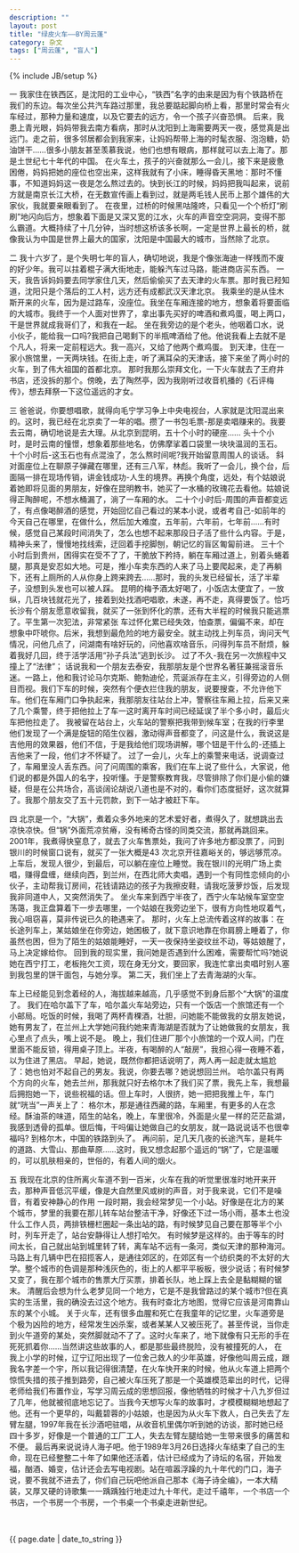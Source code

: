 ```yaml
---
description: ""
layout: post
title: "绿皮火车——BY周云蓬"
category: 杂文
tags: ["周云蓬", "盲人"]
---
```

{% include JB/setup %}

一
我家住在铁西区，是沈阳的工业中心，“铁西”名字的由来是因为有个铁路桥在我们的东边。每次坐公共汽车路过那里，我总要踮起脚向桥上看，那里时常会有火车经过，那种力量和速度，以及它要去的远方，令一个孩子兴奋恐惧。 
后来，我患上青光眼，妈妈带我去南方看病，那时从沈阳到上海需要两天一夜，感觉真是出远门。走之前，很多邻居都会到我家来，让妈妈帮带上海的时髦衣服、泡泡糖，奶油饼干……很多小朋友甚至羡慕我说，他们也想有眼病，那样就可以去上海了。那是土世纪七十年代的中国。 
在火车土，孩子的兴奋就那么一会儿，接下来是疲惫困倦，妈妈把她的座位也空出来，这样我就有了小床，睡得昏天黑地：那时不懂事，不知道妈妈这一夜是怎么熬过去的。快到长江的时候，妈妈把我叫起来，说前方就是南京长江大桥，在无数宣传画上看到过，就是两毛钱人民币上那个雄伟的大家伙，我就要亲眼看到了。 
在夜里，过桥的时候黑咕隆咚，只看见一个个桥灯“刷刷”地闪向后方，想象着下面是又深又宽的江水，火车的声音空空洞洞，变得不那么霸道。大概持续了十几分钟，当时想这桥该多长啊，一定是世界上最长的桥，就像我认为中国是世界上最大的国家，沈阳是中国最大的城市，当然除了北京。 

二 
我十六岁了，是个失明七年的盲人，确切地说，我是个像张海迪一样残而不废的好少年。我可以拄着棍子满大街地走，能躲汽车过马路，能进商店买东西。 
一天，我告诉妈妈要去同学家住几天，然后偷偷买了去天津的火车票。那时我已羟知道，沈阳只是个落后的工人村，远方还有成都武汉天津北京。 
我乘坐的是从佳木斯开来的火车，因为是过路车，没座位。我坐在车厢连接的地方，想象着将要面临的大城市。我终于一个人面对世界了，拿出事先买好的啤酒和煮鸡蛋，喝上两口，干是世界就成我哥们了，和我在一起。 
坐在我旁边的是个老头，他咽着口水，说小伙子，能给我一口吗?我把自己喝剩下的半瓶啤酒给了他。他说我看上去就不是个凡人，将来一定前程远大。我一高兴，又给了他两个煮鸡蛋。 
到天津，住在一家小旅馆里，一天两块钱。在街上走，听了满耳朵的天津话，接下来坐了两小时的火车，到了伟大祖国的首都北京。 
那时我那么崇拜文化，一下火车就去了王府井书店，还没拆的那个。傍晚，去了陶然亭，因为我刚听过收音机播的《石评梅传》，想去拜祭一下这位遥远的才女。 

三 
爸爸说，你要想唱歌，就得向毛宁学习争上中央电视台，人家就是沈阳混出来的。这时，我已经在北京卖了一年的唱。攒了一书包毛票-那是卖唱赚来的。我要去云南，确切地说是去大理。从北京到昆明，五十个小时的硬座…… 
头十个小时，是时云南的憧憬，想象着那些地名，仿佛摩挲着口袋里一块块温润的玉石。 
十个小时后-这玉石也有点混浊了，怎么熬时间呢?我开始留意周围人的谈话。 
斜对面座位上在聊原子弹藏在哪里，还有三八军，林彪。我听了一会儿，换个台，后面隔一排在现场传销，讲金钱成功-人生的境界。再换个角度，远处，有个姑娘说着她即将见面的男朋友，好像在昆明教书，她买了一水桶的玫瑰花去看他。姑娘说得正陶醉呢，不想水桶漏了，淌了一车厢的水。 
二十个小时后-周围的声音都变远了，有点像喝醉酒的感觉，开始回忆自己看过的某本小说，或者考自己-如前年的今天自己在哪里，在做什么，然后加大难度，五年前，六年前，七年前……有时候，感觉自己某段时间消失了，怎么也想不起来那段日子活了些什么内容。于是，精神头来了，慢慢地找线索，迂回着手挖脚刨，朝记忆的盲区匍匐前进。 
三十个小时后到贵州，困得实在受不了了，干脆放下矜持，躺在车厢过道上，别着头蜷着腿，那真是安忍如大地。可是，推小车卖东西的人来了马上要爬起来，走了再躺下，还有上厕所的人从你身上跨来跨去……那时，我的头发已经留长，活了半辈子，没想到头发也可以被人踩。 
昆明的梅予酒太好喝了，小饭店太便宜了，一放纵，几百块钱就花光了，接着到处找酒吧唱歌，未遂，再不走，真得要饭了。恰巧长沙有个朋友愿意收留我，就买了一张到怀化的票，还有大半程的时候我只能逃票了。平生第一次犯法，非常紧张 
车过怀化累已经失效，怕查票，偏偏不来，却在想象中吓唬你。后米，我想到最危险的地方最安全。就主动找上列车员，询问天气情况，问他几点了，问湖南有啥好玩的，问他喜欢啥音乐，问得列车员不耐烦，躲着我好几回，终于活学活用“孙子兵法”逃到长沙。 
过了不久-我在另一次旅程中又撞上了“法律”； 
话说我和一个朋友去泰安，我那朋友是个世界名著狂兼摇滚音乐迷。一路上，他和我讨论马尔克斯、鲍勃迪伦，荒诞派存在主义，引得旁边的人侧目而视。我们下车的时候，突然有个便衣拦住我的朋友，说要搜查，不允许他下车。他们在车厢门口争执起来，我那朋友往站台上冲，警察往车厢上拉，后来又来了几个乘警，终于把他拉上了车一这时离开车时间已经延误了半个多小时，最后火车把他拉走了。 
我被留在站台上，火车站的警察把我带到候车室；在我的行李里他们发现了一个满是旋钮的陌生仪器，激动得声音都变了，问这是什么，我说这是吉他用的效果器，他们不信，于是我给他们现场讲解，哪个钮是干什么的-还插上吉他来了一段，他们才不怀疑了。 
过了一会儿，火车上的乘警来电话，说调查过了，车厢里没人丢东西。问了问周围的乘客，我们在车上说了些什么，大家说，他们说的都是外国人的名字，投听懂。于是警察教育我，尽管排除了你们是小偷的嫌疑，但是在公共场合，高谈阔论胡说八道也是不对的，看你们态度挺好，这次就算了。我那个朋友交了五十元罚款，到下一站才被赶下车。 

四 
北京是一个，“大锅”，煮着众多外地来的艺术爱好者，煮得久了，就想跳出去凉快凉快。但“锅”外面荒凉贫瘠，没有稀奇古怪的同类交流，那就再跳回来。 
2001年，我煮得快窒息了，就去了火车售票处，我问了许多地方都没票了，问到银川的时候窗口说有，就买了一张大概是43 次北京开往嘉峪关的，够远够荒凉。上车后，发现人很少，到最后，可以躺在座位上睡觉。我在银川的光明广场上卖唱，赚得盘缠，继续向西，到兰州，在西北师大卖唱，遇到一个有同性恋倾向的小伙子，主动帮我订房间，花钱请路边的孩子为我擦皮鞋，请我吃菠萝炒饭，后发现我非同道中人，又突然消失了。 
坐火车来到西宁半夜了，西宁火车站候车室空空荡蔼，我正盘算着下一步去哪里，一个姑娘在我旁边坐下，很有方向性地叹着气，我心咀窃喜，莫非传说已久的艳遇来了。 
那时，火车上总流传着这样的故事：在长途列车上，某姑娘坐在你旁边，她困极了，就下意识地靠在你肩膀上睡着了，你虽然也困，但为了陌生的姑娘能睡好，一天一夜保持坐姿纹丝不动，等姑娘醒了，马上决定嫁给你。 
回到我的现实里，我问她是否遇到什么困难，需要帮忙吗?她说她在西宁打工，老板拖欠工资，现在身无分文，要回家，我连忙拿出卖唱时别人塞到我包里的饼干面包，与她分享。 
第二天，我们坐上了去青海湖的火车。 

车上已经能见到念着经的人，海拔越来越高，几乎感觉不到身后那个“大锅”的温度了。 
我们在哈尔盖下了车，哈尔盖火车站旁边，只有一个饭店一个旅馆还有一个小邮局。吃饭的时候，我喝了两杯青稞酒，壮胆，问她能不能做我的女朋友她说，她有男友了，在兰州上大学她问我约她来青海湖是否就为了让她做我的女朋友，我心里点了点头，嘴上说不是。 
晚上，我们住进厂那个小旅馆的一个双人间，门在里面不能反锁，得用桌子顶上。半夜，有喝醉的人“敲房”，我担心得一夜睡不着，以为住进了黑店。 
早起，她说，既然你都把话说明了，两人再一起走就太尴尬了：她也怕对不起自己的男友。我说，你要去哪？她说想回兰州。 
哈尔盖只有两个方向的火车，她去兰州，那我就只好去格尔木了我们买了票，我先上车，我想最后拥抱她一下，说些祝福的话。但上车时，人很挤，她一把把我推上午，车门就“咣当”一声关上了： 
格尔木，那是通往西藏的路，车厢里，有更多的人在念经。酥油茶的味道，陌生的站名，晚上，车里很冷，外面是火星一样的茫茫盐湖，我感到透骨的孤单。很后悔，干吗偏让她做自己的女朋友，就一路说说话不也很幸福吗? 
到格尔木，中国的铁路到头了。 
再问前，足几天几夜的长途汽车，是耗牛的道路、大雪山、那曲草原……这时，我又想念起那个遥远的“锅”了，它是温暖的，可以肌肤相亲的，世俗的，有着人间的烟火。 

五 
我现在北京的住所离火车道不到一百米，火车在我的听觉里很准时地开来开去，那种声音低沉平缓，像是大自然里风或树的声音，对于我来说，它们不是噪音，有着安神静心的作用 
一段时期，我会经常梦见一个小站。好像是在北方的某个城市，梦里的我要在那儿转车站台整洁干净，好像还下过一场小雨，基本土也没什么工作人员，两排铁栅栏圈起一条出站的路，有时候梦见自己要在那等半个小时，列车开走了，站台安静得让人想打哈欠。 
有时候梦是这样的。由于等车的时间太长，自己就出站到城里转了转，离车站不远有一条河，类似天津的那种海河。马路上有几辆中巴在招揽客人，是通往郊区的，在郊区有一个纺织类的不太好的大学。整个城市的色调是那种浅灰色的，街上的人都平平板板，很少说话；有时候梦又变了，我在那个城市的售票大厅买票，排着长队，地上踩上去全是黏糊糊的锯末。 
清醒后会想为什么老梦见同一个地方，它是不是我曾路过的某个城市?但在真实的生活里，我的确没去过这个地方。我有时查北方地图，觉得它应该是河南靠山东的某个小城。 
关于火车，还有很多血腥和死亡在我童年的记忆里，火车道旁是个极为凶险的地方，经常发生凶杀案，或者某某人又被压死了。甚至传说，当你走到火午道旁的某处，突然脚就动不了了。这时火车来了，地下就像有只无形的手在死死抓着你……当然讲这些故事的人，都是那些最终脱险，没有被撞死的人， 
在我上小学的时候，辽宁辽阳出现了一位舍己救人的少年英雄，好像他叫周云成，跟我名字差一个宇，所以我记得很清楚，在火车快开来的时候，他从火车道上把两个惊慌失措的孩子推到路旁，自己被火车压死了那是一个英雄模范辈出的时代，记得老师给我们布置作业，写学习周云成的思想回报，像他牺牲的时候才十八九岁但过了几年，他就被彻底地忘记了。当我今天想写火车的故事时，才模模糊糊地想起了他。还有一个更早的，叫戴碧蓉的小姑娘，也是因为从火车下救人，白己失去了左臂左腿，1997年我在长沙酒吧驻唱，从收音机里偶尔听到她的访谈，那时她已经四十多岁，好像是一个普通的工厂工人，失去左臂左腿给她一生带来很多的痛苦和不便。 
最后再来说说诗人海子吧。他于1989年3月26日选择火车结束了自己的生命，现在已经整整二十年了如果他还活着，估计已经成为了诗坛的名宿，开始发福，酗酒、婚变，估计还会去写电视剧。站在喧嚣浮躁的九十年代的门口，海子说，要不我就不进去了，你们自己玩吧他派自己那本《海子诗全编》，一本大精装，又厚又硬的诗歌集一一踽踽独行地走过九十年代，走过千禧年，一个书店一个书店，一个书房一个书房，一个书桌一个书桌走进新世纪。
[^1]: 
　　<p>{{ page.date | date_to_string }}</p>
